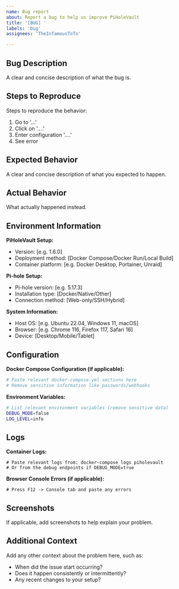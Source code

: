 ```yaml
---
name: Bug report
about: Report a bug to help us improve PiHoleVault
title: '[BUG] '
labels: 'bug'
assignees: 'TheInfamousToTo'

---
```


## Bug Description

A clear and concise description of what the bug is.

## Steps to Reproduce

Steps to reproduce the behavior:

1. Go to '...'
2. Click on '....'
3. Enter configuration '....'
4. See error

## Expected Behavior

A clear and concise description of what you expected to happen.

## Actual Behavior

What actually happened instead.

## Environment Information

**PiHoleVault Setup:**

- Version: [e.g. 1.6.0]
- Deployment method: [Docker Compose/Docker Run/Local Build]
- Container platform: [e.g. Docker Desktop, Portainer, Unraid]

**Pi-hole Setup:**

- Pi-hole version: [e.g. 5.17.3]
- Installation type: [Docker/Native/Other]
- Connection method: [Web-only/SSH/Hybrid]

**System Information:**

- Host OS: [e.g. Ubuntu 22.04, Windows 11, macOS]
- Browser: [e.g. Chrome 116, Firefox 117, Safari 16]
- Device: [Desktop/Mobile/Tablet]

## Configuration

**Docker Compose Configuration (if applicable):**

```yaml
# Paste relevant docker-compose.yml sections here
# Remove sensitive information like passwords/webhooks
```

**Environment Variables:**

```bash
# List relevant environment variables (remove sensitive data)
DEBUG_MODE=false
LOG_LEVEL=info
```

## Logs

**Container Logs:**

```text
# Paste relevant logs from: docker-compose logs piholevault
# Or from the debug endpoints if DEBUG_MODE=true
```

**Browser Console Errors (if applicable):**

```text
# Press F12 -> Console tab and paste any errors
```

## Screenshots

If applicable, add screenshots to help explain your problem.

## Additional Context

Add any other context about the problem here, such as:

- When did the issue start occurring?
- Does it happen consistently or intermittently?
- Any recent changes to your setup?
